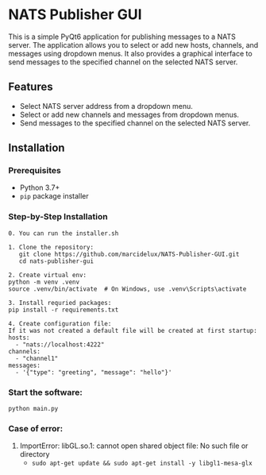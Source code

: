 # NATS Publisher GUI

This is a simple PyQt6 application for publishing messages to a NATS server. The application allows you to select or add new hosts, channels, and messages using dropdown menus. It also provides a graphical interface to send messages to the specified channel on the selected NATS server.

## Features

- Select NATS server address from a dropdown menu.
- Select or add new channels and messages from dropdown menus.
- Send messages to the specified channel on the selected NATS server.

## Installation

### Prerequisites

- Python 3.7+
- `pip` package installer

### Step-by-Step Installation
```
0. You can run the installer.sh

1. Clone the repository:
   git clone https://github.com/marcidelux/NATS-Publisher-GUI.git
   cd nats-publisher-gui

2. Create virtual env:
python -m venv .venv
source .venv/bin/activate  # On Windows, use .venv\Scripts\activate

3. Install requried packages:
pip install -r requirements.txt

4. Create configuration file:
If it was not created a default file will be created at first startup:
hosts:
  - "nats://localhost:4222"
channels:
  - "channel1"
messages:
  - '{"type": "greeting", "message": "hello"}'

```
### Start the software:
`python main.py`

### Case of error:
1. ImportError: libGL.so.1: cannot open shared object file: No such file or directory
   - `sudo apt-get update && sudo apt-get install -y libgl1-mesa-glx`
